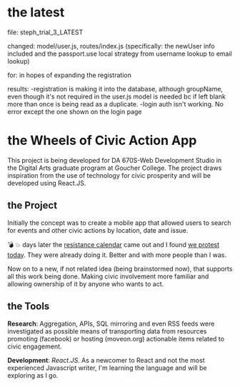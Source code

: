 # the latest
file: steph_trial_3_LATEST

changed: model/user.js, routes/index.js (specifically: the newUser info included and the passport.use local strategy from username lookup to email lookup)

for: in hopes of expanding the registration

results: 
-registration is making it into the database, although groupName, even though it's not required in the user.js model is needed bc if left blank more than once is being read as a duplicate.
-login auth isn't working. No error except the one shown on the login page






# the Wheels of Civic Action App
This project is being developed for DA 670S-Web Development Studio in the Digital Arts graduate program at Goucher College. The project draws inspiration from the use of technology for civic prosperity and will be developed using React.JS.

## the Project
Initially the concept was to create a mobile app that allowed users to search for events and other civic actions by location, date and issue.

:bomb: :boom: days later the [resistance calendar](https://www.resistancecalendar.org/) came out and I found [we protest today](https://www.weprotest.today/). They were already doing it. Better and with more people than I was.

Now on to a new, if not related idea (being brainstormed now), that supports all this work being done. Making civic involvement more familiar and allowing ownership of it by anyone who wants to act.

## the Tools
**Research**: Aggregation, APIs, SQL mirroring and even RSS feeds were investigated as possible means of transporting data from resources promoting (facebook) or hosting (moveon.org) actionable items related to civic engagement.

**Development**: *React.JS.* As a newcomer to React and not the most experienced Javascript writer, I'm learning the language and will be exploring as I go.
